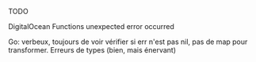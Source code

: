 TODO

DigitalOcean Functions unexpected error occurred


Go: verbeux, toujours de voir vérifier si err n'est pas nil, pas de map pour transformer.
Erreurs de types (bien, mais énervant)
